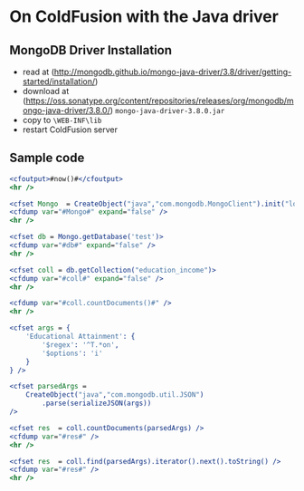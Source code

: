 # On ColdFusion with the Java driver

## MongoDB Driver Installation

* read at (http://mongodb.github.io/mongo-java-driver/3.8/driver/getting-started/installation/)
* download at (https://oss.sonatype.org/content/repositories/releases/org/mongodb/mongo-java-driver/3.8.0/)
  `mongo-java-driver-3.8.0.jar`
* copy to `\WEB-INF\lib`
* restart ColdFusion server


## Sample code

```coldfusion
<cfoutput>#now()#</cfoutput>
<hr />

<cfset Mongo  = CreateObject("java","com.mongodb.MongoClient").init("localhost")>
<cfdump var="#Mongo#" expand="false" />
<hr />

<cfset db = Mongo.getDatabase('test')>
<cfdump var="#db#" expand="false" />
<hr />

<cfset coll = db.getCollection("education_income")>
<cfdump var="#coll#" expand="false" />
<hr />

<cfdump var="#coll.countDocuments()#" />
<hr />

<cfset args = {
    'Educational Attainment': {
        '$regex': '^T.*on',
        '$options': 'i'
    }
} />

<cfset parsedArgs = 
	CreateObject("java","com.mongodb.util.JSON")
		.parse(serializeJSON(args)) 
/>

<cfset res  = coll.countDocuments(parsedArgs) />
<cfdump var="#res#" />
<hr />

<cfset res  = coll.find(parsedArgs).iterator().next().toString() />
<cfdump var="#res#" />
<hr />

```
